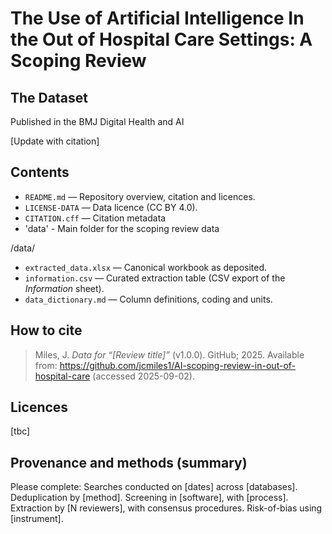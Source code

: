 # The Use of Artificial Intelligence In the Out of Hospital Care Settings: A Scoping Review
## The Dataset

Published in the BMJ Digital Health and AI

[Update with citation]

## Contents

- `README.md` — Repository overview, citation and licences.
- `LICENSE-DATA` — Data licence (CC BY 4.0).
- `CITATION.cff` — Citation metadata
- 'data' - Main folder for the scoping review data

/data/
- `extracted_data.xlsx` — Canonical workbook as deposited.
- `information.csv` — Curated extraction table (CSV export of the *Information* sheet).
- `data_dictionary.md` — Column definitions, coding and units.

## How to cite
> Miles, J. *Data for “[Review title]”* (v1.0.0). GitHub; 2025. Available from: https://github.com/jcmiles1/AI-scoping-review-in-out-of-hospital-care (accessed 2025-09-02).

## Licences
[tbc]

## Provenance and methods (summary)
Please complete: Searches conducted on [dates] across [databases]. Deduplication by [method]. Screening in [software], with [process]. Extraction by [N reviewers], with consensus procedures. Risk-of-bias using [instrument].
